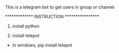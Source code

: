 This is a telegram bot to get users in group or channel

************* INSTRUCTION ****************
1. install python

2. install telepot

- In windows, pip install telepot


